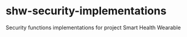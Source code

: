 # shw-security-implementations
Security functions implementations for project Smart Health Wearable
